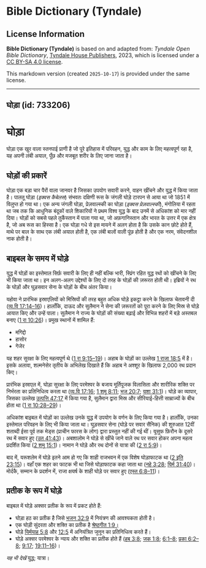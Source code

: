 # Bible Dictionary (Tyndale)

## License Information

**Bible Dictionary (Tyndale)** is based on and adapted from: _Tyndale Open Bible Dictionary_, [Tyndale House Publishers](https://tyndaleopenresources.com/), 2023, which is licensed under a [CC BY-SA 4.0 license](https://creativecommons.org/licenses/by-sa/4.0/legalcode.en).

This markdown version (created `2025-10-17`) is provided under the same license.



--------------------------------

## घोड़ा (id: 733206)

घोड़ा
=====

घोड़ा एक खुर वाला स्तनपाई प्राणी है जो पूरे इतिहास में परिवहन, युद्ध और काम के लिए महत्वपूर्ण रहा है, यह अपनी लंबी अयाल, पूँछ और मजबूत शरीर के लिए जाना जाता है।

घोड़ों की प्रकारें
------------------

घोड़ा एक बड़ा चार पैरों वाला जानवर है जिसका उपयोग सवारी करने, वाहन खींचने और युद्ध में किया जाता है। पालतू घोड़ा (*इक्वस कैबेलस*) संभवतः दक्षिणी रूस के जंगली घोड़े टारपन से आया था जो 1851 में विलुप्त हो गया था। एक अन्य जंगली घोड़ा, प्रेज़वाल्स्की का घोड़ा (*इक्वस प्रेज़वाल्स्की*), मंगोलिया में रहता था जब तक कि आधुनिक बंदूकों वाले शिकारियों ने प्रथम विश्व युद्ध के बाद उनमें से अधिकांश को मार नहीं दिया। घोड़ों को सबसे पहले तुर्केस्तान में पाला गया था, जो अफ़गानिस्तान और भारत के उत्तर में एक क्षेत्र है, जो अब रूस का हिस्सा है। एक घोड़ा गधे से इस मायने में अलग होता है कि उसके कान छोटे होते हैं, माथे पर बाल के साथ एक लंबी अयाल होती है, एक लंबी बालों वाली पूंछ होती है और एक नरम, संवेदनशील नाक होती है।

बाइबल के समय में घोड़े
----------------------

युद्ध में घोड़ों का इस्तेमाल सिर्फ़ सवारी के लिए ही नहीं बल्कि भारी, स्प्रिंग रहित युद्ध रथों को खींचने के लिए भी किया जाता था। इन अलग\-अलग उद्देश्यों के लिए दो तरह के घोड़ों की ज़रूरत होती थी। इब्रियों ने रथ के घोड़ों और घुड़सवार सेना के घोड़ों के बीच अंतर किया।

यहोवा ने प्रारंभिक इस्राएलियों को मिस्रियों की तरह बहुत अधिक घोड़े इकट्ठा करने के खिलाफ चेतावनी दी ([व्य.वि 17:14–16](https://ref.ly/Deut17:14-Deut17:16))। हालाँकि, दाऊद और सुलैमान ने सेना की ज़रूरतों को पूरा करने के लिए मिस्र से घोड़े आयात किए और उन्हें पाला। सुलैमान ने राज्य के घोड़ों की संख्या बढ़ाई और विभिन्न शहरों में बड़े अस्तबल बनाए ([1 रा 10:26](https://ref.ly/1Kgs10:26))। प्रमुख स्थानों में शामिल हैं:

* मगिद्दो
* हासोर
* गेजेर

यह शहर सुरक्षा के लिए महत्वपूर्ण थे ([1 रा 9:15–19](https://ref.ly/1Kgs9:15-1Kgs9:19))। अहाब के घोड़ों का उल्लेख [1 राजा 18:5](https://ref.ly/1Kgs18:5) में है। इसके अलावा, शल्मनेसेर तृतीय के अभिलेख दिखाते हैं कि अहाब ने अश्शूर के खिलाफ 2,000 रथ प्रदान किए।

प्रारंभिक इस्राएल में, घोड़ा सुरक्षा के लिए परमेश्वर के बजाय मूर्तिपूजक विलासिता और शारीरिक शक्ति पर निर्भरता का प्रतिनिधित्व करता था ([व्य.वि 17:16](https://ref.ly/Deut17:16); [1 शमू 8:11](https://ref.ly/1Sam8:11); [भज 20:7](https://ref.ly/Ps20:7); [यशा 31:1](https://ref.ly/Isa31:1))। घोड़े का व्यापार, जिसका उल्लेख [उत्पत्ति 47:17](https://ref.ly/Gen47:17) में किया गया है, सुलैमान द्वारा मिस्र और सीरियाई\-हित्ती साम्राज्यों के बीच होता था ([1 रा 10:28–29](https://ref.ly/1Kgs10:28-1Kgs10:29))।

अधिकांश बाइबल में घोड़ों का उल्लेख उनके युद्ध में उपयोग के वर्णन के लिए किया गया है। हालाँकि, उनका इस्तेमाल परिवहन के लिए भी किया जाता था। घुड़सवार सेना (घोड़े पर सवार सैनिक) की शुरुआत 12वीं शताब्दी ईसा पूर्व तक मेड्स (प्राचीन फारस के लोग) द्वारा प्रस्तुत नहीं की गई थीं। यूसुफ फ़िरौन के दूसरे रथ में सवार हुए ([उत 41:43](https://ref.ly/Gen41:43))। अबशालोम ने घोड़े से खींचे जाने वाले रथ पर सवार होकर अपना महत्व प्रदर्शित किया ([2 शमू 15:1](https://ref.ly/2Sam15:1))। नामान ने घोड़े और रथ दोनों से यात्रा की ([2 रा 5:9](https://ref.ly/2Kgs5:9))।

बाद में, यरूशलेम में घोड़े इतने आम हो गए कि शाही राजभवन में एक विशेष घोड़ाफाटक था ([2 इति 23:15](https://ref.ly/2Chr23:15))। वहाँ एक शहर का फाटक भी था जिसे घोड़ाफाटक कहा जाता था ([नहे 3:28](https://ref.ly/Neh3:28); [यिर्म 31:40](https://ref.ly/Jer31:40))। मोर्दकै, सम्मान के प्रदर्शन में, राजा क्षयर्ष के शाही घोड़े पर सवार हुए ([एस्त 6:8–11](https://ref.ly/Esth6:8-Esth6:11))।

प्रतीक के रूप में घोड़े
-----------------------

बाइबल में घोड़े अक्सर प्रतीक के रूप में प्रकट होते हैं:

* घोड़ा हठ का प्रतीक है जिसे [भजन 32:9](https://ref.ly/Ps32:9) में नियंत्रण की आवश्यकता होती है।
* एक घोड़ी सुंदरता और शक्ति का प्रतीक है [श्रेष्ठगीत 1:9।](https://ref.ly/Song1:9)
* घोड़े [यिर्मयाह 5:8](https://ref.ly/Jer5:8) और [12:5](https://ref.ly/Jer12:5) में अनियंत्रित जुनून का प्रतिनिधित्व करते हैं।
* घोड़े अक्सर परमेश्वर के न्याय और शक्ति का प्रतीक होते हैं ([हब 3:8](https://ref.ly/Hab3:8); [जक 1:8](https://ref.ly/Zech1:8); [6:1–8](https://ref.ly/Zech6:1-Zech6:8); [प्रका 6:2–8](https://ref.ly/Rev6:2-Rev6:8); [9:17](https://ref.ly/Rev9:17); [19:11–16](https://ref.ly/Rev19:11-Rev19:16))।

*यह भी देखें* युद्ध; यात्रा।


